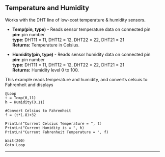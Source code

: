 ## Temperature and Humidity 

Works with the DHT line of low-cost temperature & humidity sensors. 

- **Temp(pin, type)** - Reads sensor temperature data on connected pin <br>
**pin:** pin number <br>
**type:** DHT11 = 11, DHT12 = 12, DHT22 = 22, DHT21 = 21 <br>
**Returns:** Temperature in Celsius. 

- **Humidity(pin, type)** - Reads sensor humidity data on connected pin <br>
**pin:** pin number <br>
**type:** DHT11 = 11, DHT12 = 12, DHT22 = 22, DHT21 = 21 <br>
**Returns:** Humidity level 0 to 100.

This example reads temperature and humidity, and converts celsuis to Fahrenheit and displays 

```basic
@Loop
t = Temp(0,11)
h = Humidity(0,11)

#Convert Celsius to Fahrenheit
f = (t*1.8)+32

PrintLn("Current Celsius Temperature = ", t)
PrintLn("Current Humidity is = ", h)
PrintLn("Current Fahrenheit Temperature = ", f)

Wait(200)
Goto Loop
```
---